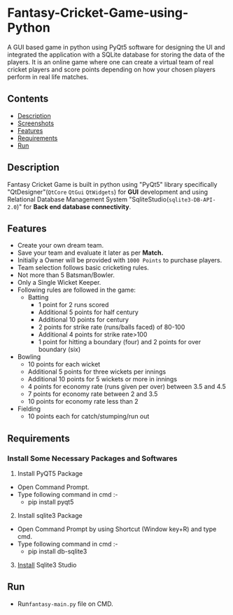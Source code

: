 # Fantasy-Cricket-Game-using-Python
A GUI based game in python using PyQt5 software for designing the UI and integrated the application with a SQLite database for storing the data of the players. It is an online game where one can create a virtual team of real cricket players and score points depending on how your chosen players perform in real life matches.

## Contents

- [Description](#description)
- [Screenshots](#screenshots)
- [Features](#features)
- [Requirements](#requirements)
- [Run](#run)

## Description
Fantasy Cricket Game is built in python using "PyQt5" library specifically  "QtDesigner"(`QtCore`  `QtGui`  `QtWidgets`) for **GUI** development and using Relational Database Management System "SqliteStudio(`sqlite3-DB-API-2.0`)" for **Back end database connectivity**.

## Features
  * Create your own dream team.
  * Save your team and evaluate it later as per **Match.**
  * Initially a Owner will be provided with `1000 Points` to purchase players.
  * Team selection follows basic cricketing rules. 
  * Not more than 5 Batsman/Bowler.
  * Only a Single Wicket Keeper.
  * Following rules are followed in the game:
    * Batting
      * 1 point for 2 runs scored
      * Additional 5 points for half century
      * Additional 10 points for century
      * 2 points for strike rate (runs/balls faced) of 80-100
      * Additional 4 points for strike rate>100
      * 1 point for hitting a boundary (four) and 2 points for over boundary (six)
   * Bowling
      * 10 points for each wicket
      * Additional 5 points for three wickets per innings
      * Additional 10 points for 5 wickets or more in innings
      * 4 points for economy rate (runs given per over) between 3.5 and 4.5
      * 7 points for economy rate between 2 and 3.5
      * 10 points for economy rate less than 2
   * Fielding
      * 10 points each for catch/stumping/run out
 
## Requirements
### Install Some Necessary Packages and Softwares

 1) Install PyQT5 Package
 * Open Command Prompt.
 * Type following command in cmd :-
      * pip install pyqt5
 2) Install sqlite3 Package
 * Open Command Prompt by using Shortcut (Window key+R) and type cmd.
 * Type following command in cmd :-
      * pip install db-sqlite3
 3) [Install](https://sqlitestudio.pl/index.rvt?act=download) Sqlite3 Studio
 
 ## Run 
 - Run`fantasy-main.py` file on CMD.
 
 
 
 
